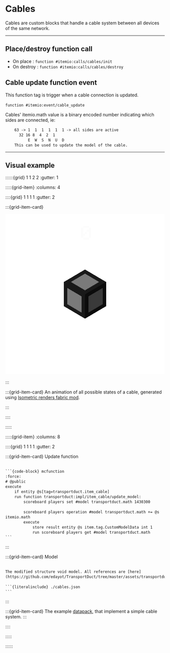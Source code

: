 # Cables

Cables are custom blocks that handle a cable system between all devices of the same network.

---

## Place/destroy function call

- On place : ``function #itemio:calls/cables/init``
- On destroy : ``function #itemio:calls/cables/destroy``

## Cable update function event

This function tag is trigger when a cable connection is updated.

``function #itemio:event/cable_update``


Cables' itemio.math value is a binary encoded number indicating which sides are connected, ie:

```
    63 -> 1  1  1  1  1  1 -> all sides are active
	  32 16 8  4  2  1
          E  W  S  N  U  D
    This can be used to update the model of the cable.
```

---
## Visual example

::::::{grid} 1 1 2 2
:gutter: 1

:::::{grid-item}
:columns: 4 

::::{grid} 1 1 1 1
:gutter: 2

:::{grid-item-card}

![Cables](cables.gif)

:::

:::{grid-item-card} 
An animation of all possible states of a cable, generated using [Isometric renders fabric mod](https://github.com/glisco03/isometric-renders).



:::

::::

:::::

:::::{grid-item}
:columns: 8


::::{grid} 1 1 1 1
:gutter: 2

:::{grid-item-card} Update function

`````{dropdown} Show

```{code-block} mcfunction
:force:
# @public
execute 
    if entity @s[tag=transportduct.item_cable] 
    run function transportduct:impl/item_cable/update_model:
        scoreboard players set #model transportduct.math 1430300

        scoreboard players operation #model transportduct.math += @s itemio.math
        execute 
            store result entity @s item.tag.CustomModelData int 1 
            run scoreboard players get #model transportduct.math
```
`````

:::

:::{grid-item-card} Model

`````{dropdown} Update function

The modified structure void model. All references are [here](https://github.com/edayot/TransportDuct/tree/master/assets/transportduct/models/block/item_cable)

```{literalinclude} ./cables.json
```
`````
:::

:::{grid-item-card} 
The example [datapack](https://github.com/edayot/TransportDuct/), that implement a simple cable system.
:::

::::

:::::

::::::

